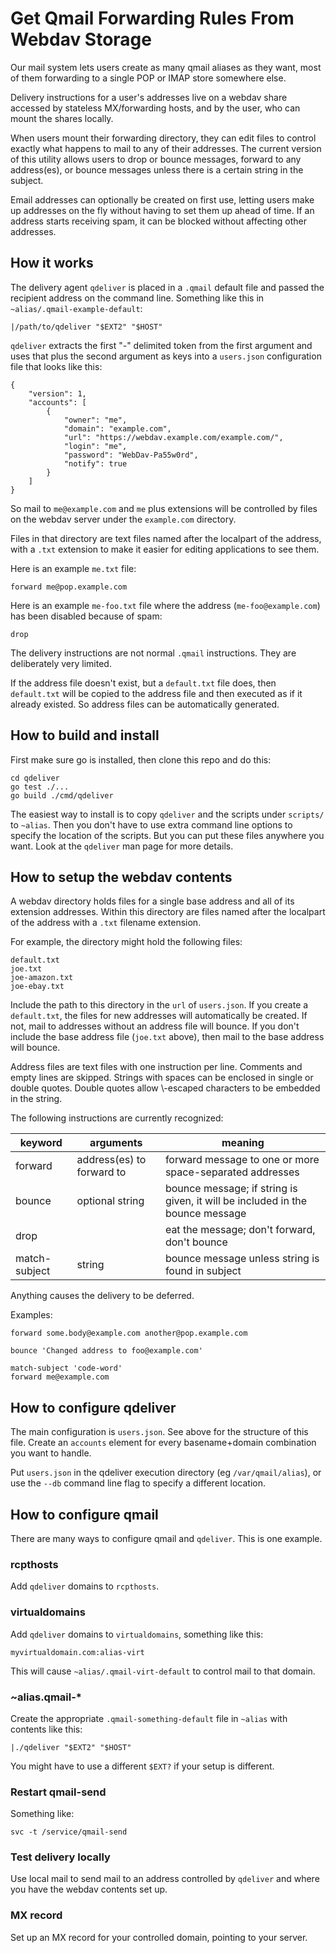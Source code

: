 # Get Qmail Forwarding Rules From Webdav Storage

Our mail system lets users create as many qmail aliases as they want, most of them forwarding to a single POP or IMAP store somewhere else.

Delivery instructions for a user's addresses live on a webdav share accessed by stateless MX/forwarding hosts, and by the user, who can mount the shares locally.

When users mount their forwarding directory, they can edit files to control exactly what happens to mail to any of their addresses. The current version of this utility allows users to drop or bounce messages, forward to any address(es), or bounce messages unless there is a certain string in the subject.

Email addresses can optionally be created on first use, letting users make up addresses on the fly without having to set them up ahead of time.
If an address starts receiving spam, it can be blocked without affecting other addresses.

## How it works

The delivery agent `qdeliver` is placed in a `.qmail` default file and passed the recipient address on the command line.
Something like this in `~alias/.qmail-example-default`:

```
|/path/to/qdeliver "$EXT2" "$HOST"
```

`qdeliver` extracts the first "-" delimited token from the first argument and uses that plus the second argument as keys into a `users.json` configuration file that looks like this:

```
{
    "version": 1,
    "accounts": [
        {
            "owner": "me",
            "domain": "example.com",
            "url": "https://webdav.example.com/example.com/",
            "login": "me",
            "password": "WebDav-Pa55w0rd",
            "notify": true
        }
    ]
}
```

So mail to `me@example.com` and `me` plus extensions will be controlled by files on the webdav server under the `example.com` directory.

Files in that directory are text files named after the localpart of the address, with a `.txt` extension to make it easier for editing applications to see them.

Here is an example `me.txt` file:

```
forward me@pop.example.com
```

Here is an example `me-foo.txt` file where the address (`me-foo@example.com`) has been disabled because of spam:

```
drop
```

The delivery instructions are not normal `.qmail` instructions.
They are deliberately very limited.

If the address file doesn't exist, but a `default.txt` file does, then `default.txt` will be copied to the address file and then executed as if it already existed.
So address files can be automatically generated.

## How to build and install

First make sure go is installed, then clone this repo and do this:

```
cd qdeliver
go test ./...
go build ./cmd/qdeliver
```

The easiest way to install is to copy `qdeliver` and the scripts under `scripts/` to `~alias`.
Then you don't have to use extra command line options to specify the location of the scripts.
But you can put these files anywhere you want.
Look at the `qdeliver` man page for more details.

## How to setup the webdav contents

A webdav directory holds files for a single base address and all of its extension addresses.
Within this directory are files named after the localpart of the address with a `.txt` filename extension.

For example, the directory might hold the following files:

```
default.txt
joe.txt
joe-amazon.txt
joe-ebay.txt
```

Include the path to this directory in the `url` of `users.json`.
If you create a `default.txt`, the files for new addresses will automatically be created.
If not, mail to addresses without an address file will bounce.
If you don't include the base address file (`joe.txt` above), then mail to the base address will bounce.

Address files are text files with one instruction per line.
Comments and empty lines are skipped.
Strings with spaces can be enclosed in single or double quotes.
Double quotes allow \\-escaped characters to be embedded in the string.

The following instructions are currently recognized:

|keyword|arguments|meaning|
|---|---|---|
| forward | address(es) to forward to | forward message to one or more space-separated addresses
| bounce | optional string | bounce message; if string is given, it will be included in the bounce message
| drop | | eat the message; don't forward, don't bounce
| match-subject | string | bounce message unless string is found in subject

Anything causes the delivery to be deferred.

Examples:

```
forward some.body@example.com another@pop.example.com
```
```
bounce 'Changed address to foo@example.com'
```
```
match-subject 'code-word'
forward me@example.com
````

## How to configure qdeliver

The main configuration is `users.json`.
See above for the structure of this file.
Create an `accounts` element for every basename+domain combination you want to handle.

Put `users.json` in the qdeliver execution directory (eg `/var/qmail/alias`), or use the `--db` command line flag to specify a different location.

## How to configure qmail

There are many ways to configure qmail and `qdeliver`.
This is one example.

### rcpthosts

Add `qdeliver` domains to `rcpthosts`.

### virtualdomains

Add `qdeliver` domains to `virtualdomains`, something like this:
```
myvirtualdomain.com:alias-virt
```
This will cause `~alias/.qmail-virt-default` to control mail to that domain.

### ~alias.qmail-*

Create the appropriate `.qmail-something-default` file in `~alias` with contents like this:
```
|./qdeliver "$EXT2" "$HOST"
```
You might have to use a different `$EXT?` if your setup is different.

### Restart qmail-send

Something like:
```
svc -t /service/qmail-send
```

### Test delivery locally

Use local mail to send mail to an address controlled by `qdeliver` and where you have the webdav contents set up.

### MX record

Set up an MX record for your controlled domain, pointing to your server.